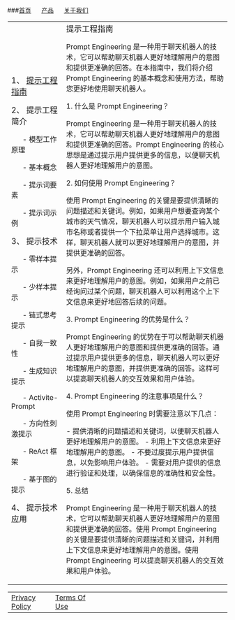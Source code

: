 <style>
table, tr, td {
	border: none!important;
}
</style>


###[首页](http://innovatorzhu.github.io/index.html)&#160;&#160;&#160;&#160;&#160;		[产品](http://innovatorzhu.github.io/products.html) &#160;&#160;&#160;&#160;&#160;[关于我们](http://innovatorzhu.github.io/about.html)

<p />
<table style="margin-left: 1; margin-right: 1; ">
	<tr>
		<td width=25%>
			<left>
				<text style="font-size:18px;">
				1、 <a href="http://innovatorzhu.github.io/AIPI/prompt.html">提示工程指南</a>
				</text> <p />
				<text style="font-size:18px;">
				2、 <a>提示工程简介</a>
				</text> <p />
				<text style="font-size:16px;">
				&#160;&#160;&#160;&#160;&#160;&#160;- <a>模型工作原理</a>
				</text> <p />
				<text style="font-size:16px;">
				&#160;&#160;&#160;&#160;&#160;&#160;-  <a>基本概念 </a>
				</text> <p />
				<text style="font-size:16px;">
				&#160;&#160;&#160;&#160;&#160;&#160;-  <a>提示词要素</a>
				</text> <p />
				<text style="font-size:16px;">
				&#160;&#160;&#160;&#160;&#160;&#160;-  <a>提示词示例</a>
				</text> <p />
				<text style="font-size:18px;">
				3、 <a>提示技术</a>
				</text> <p />
				<text style="font-size:16px;">
				&#160;&#160;&#160;&#160;&#160;&#160;-  <a>零样本提示</a>
				</text> <p />
				<text style="font-size:16px;">
				&#160;&#160;&#160;&#160;&#160;&#160;-  <a>少样本提示</a>
				</text> <p />
				<text style="font-size:16px;">
				&#160;&#160;&#160;&#160;&#160;&#160;-  <a>链式思考提示</a>
				</text> <p />
				<text style="font-size:16px;">
				&#160;&#160;&#160;&#160;&#160;&#160;-  <a>自我一致性</a>
				</text> <p />
				<text style="font-size:16px;">
				&#160;&#160;&#160;&#160;&#160;&#160;-  <a>生成知识提示</a>
				</text> <p />
				<text style="font-size:16px;">
				&#160;&#160;&#160;&#160;&#160;&#160;-  <a> Activite-Prompt</a>
				</text> <p />
				<text style="font-size:16px;">
				&#160;&#160;&#160;&#160;&#160;&#160;-  <a>方向性刺激提示</a>
				</text> <p />
				<text style="font-size:16px;">
				&#160;&#160;&#160;&#160;&#160;&#160;-  <a> ReAct 框架</a>
				</text> <p />
				<text style="font-size:16px;">
				&#160;&#160;&#160;&#160;&#160;&#160;-  <a>基于图的提示</a>
				</text> <p />
				<text style="font-size:18px;">
				4、 <a>提示技术应用</a>
				</text>
			</left>
		</td>
		<td>
		<text style="font-size:18px;">提示工程指南</text>
		<text>
<p />
<p />
Prompt Engineering 是一种用于聊天机器人的技术，它可以帮助聊天机器人更好地理解用户的意图和提供更准确的回答。在本指南中，我们将介绍 Prompt Engineering 的基本概念和使用方法，帮助您更好地使用聊天机器人。
<p />
<p />
1. 什么是 Prompt Engineering？
<p />
<p />
Prompt Engineering 是一种用于聊天机器人的技术，它可以帮助聊天机器人更好地理解用户的意图和提供更准确的回答。Prompt Engineering 的核心思想是通过提示用户提供更多的信息，以便聊天机器人更好地理解用户的意图。
<p />
<p />
2. 如何使用 Prompt Engineering？
<p />
<p />
使用 Prompt Engineering 的关键是要提供清晰的问题描述和关键词。例如，如果用户想要查询某个城市的天气情况，聊天机器人可以提示用户输入城市名称或者提供一个下拉菜单让用户选择城市。这样，聊天机器人就可以更好地理解用户的意图，并提供更准确的回答。
<p />
<p />
另外，Prompt Engineering 还可以利用上下文信息来更好地理解用户的意图。例如，如果用户之前已经询问过某个问题，聊天机器人可以利用这个上下文信息来更好地回答后续的问题。
<p />
<p />
3. Prompt Engineering 的优势是什么？
<p />
<p />
Prompt Engineering 的优势在于可以帮助聊天机器人更好地理解用户的意图和提供更准确的回答。通过提示用户提供更多的信息，聊天机器人可以更好地理解用户的意图，并提供更准确的回答。这样可以提高聊天机器人的交互效果和用户体验。
<p />
<p />
4. Prompt Engineering 的注意事项是什么？
<p />
<p />
使用 Prompt Engineering 时需要注意以下几点：
<p />
<p />
- 提供清晰的问题描述和关键词，以便聊天机器人更好地理解用户的意图。
- 利用上下文信息来更好地理解用户的意图。
- 不要过度提示用户提供信息，以免影响用户体验。
- 需要对用户提供的信息进行验证和处理，以确保信息的准确性和安全性。
<p />
<p />
5. 总结
<p />
<p />
Prompt Engineering 是一种用于聊天机器人的技术，它可以帮助聊天机器人更好地理解用户的意图和提供更准确的回答。使用 Prompt Engineering 的关键是要提供清晰的问题描述和关键词，并利用上下文信息来更好地理解用户的意图。使用 Prompt Engineering 可以提高聊天机器人的交互效果和用户体验。
</text>
	</td>
	</tr>
</table>


<table style="margin-left: 1; margin-right: 1; ">
	<tr>
		<td width=20%>
			<a href="http://innovatorzhu.github.io/Privacy Policy.html">Privacy Policy</a>
		</td>
		<td width=20%>
			<a href="http://innovatorzhu.github.io/Terms OF Use.html">Terms Of Use</a>
		</td>
		<td width=80%>
		</td>
	</tr>
</table>
<html>